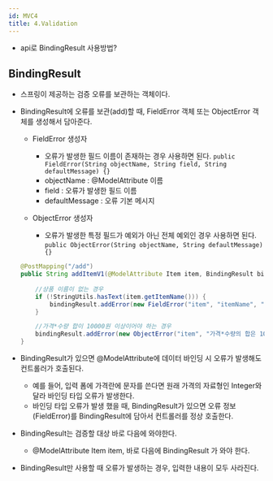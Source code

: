 ```yaml
---
id: MVC4 
title: 4.Validation
---
```


- api로 BindingResult 사용방법?

## BindingResult
- 스프링이 제공하는 검증 오류를 보관하는 객체이다.
- BindingResult에 오류를 보관(add)할 때, FieldError 객체 또는 ObjectError 객체를 생성해서 담아준다.
    - FieldError 생성자
        - 오류가 발생한 필드 이름이 존재하는 경우 사용하면 된다.
        ```public FieldError(String objectName, String field, String defaultMessage) {}```
        - objectName : @ModelAttribute 이름
        - field : 오류가 발생한 필드 이름
        - defaultMessage : 오류 기본 메시지
        
    - ObjectError 생성자<br/>
        - 오류가 발생한 특정 필드가 예외가 아닌 전체 예외인 경우 사용하면 된다.
        ```public ObjectError(String objectName, String defaultMessage) {}```
    
    ```java
    @PostMapping("/add")
    public String addItemV1(@ModelAttribute Item item, BindingResult bindingResult, RedirectAttributes redirectAttributes) {
        
        //상품 이름이 없는 경우
        if (!StringUtils.hasText(item.getItemName())) {
            bindingResult.addError(new FieldError("item", "itemName", "상품 이름은필수입니다."));
        }

        //가격*수량 합이 10000원 이상이어야 하는 경우
        bindingResult.addError(new ObjectError("item", "가격*수량의 합은 10,000원 이상이어야 합니다."));
    }        
    ``` 
- BindingResult가 있으면 @ModelAttribute에 데이터 바인딩 시 오류가 발생해도 컨트롤러가 호출된다.
    - 예를 들어, 입력 폼에 가격란에 문자를 쓴다면 원래 가격의 자료형인 Integer와 달라 바인딩 타입 오류가 발생한다.
    - 바인딩 타입 오류가 발생 했을 때, BindingResult가 있으면 오류 정보(FieldError)를 BindingResult에 담아서 컨트롤러를 정상 호출한다.
- BindingResult는 검증할 대상 바로 다음에 와야한다. 
    - @ModelAttribute Item item, 바로 다음에 BindingResult 가 와야 한다.
- BindingResult만 사용할 때 오류가 발생하는 경우, 입력한 내용이 모두 사라진다.